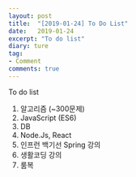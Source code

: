 ```yaml
---
layout: post
title:  "[2019-01-24] To Do List"
date:   2019-01-24
excerpt: "To do list"
diary: ture
tag:
- Comment
comments: true
---
```



To do list

1. 알고리즘 (~300문제)
2. JavaScript (ES6)
3. DB
4. Node.Js, React
5. 인프런 백기선 Spring 강의
6. 생활코딩 강의
7. 룸복
